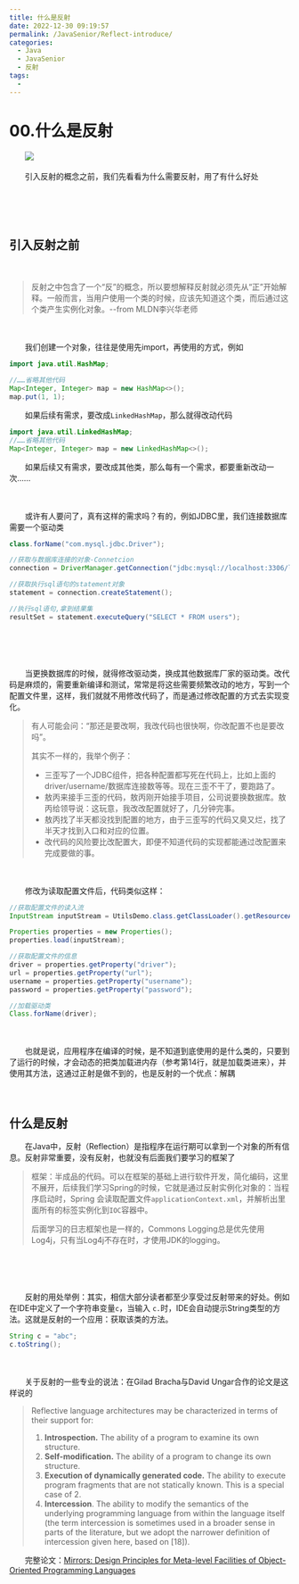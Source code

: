 ```yaml
---
title: 什么是反射
date: 2022-12-30 09:19:57
permalink: /JavaSenior/Reflect-introduce/
categories:
  - Java
  - JavaSenior
  - 反射
tags:
  - 
---
```



# 00.什么是反射

　　‍![](https://image.peterjxl.com/blog/33-20221229202331-z3wm6fu.jpg)


　　引入反射的概念之前，我们先看看为什么需要反射，用了有什么好处

<!-- more -->　　‍

　　‍

## 引入反射之前

　　‍

> 反射之中包含了一个“反”的概念，所以要想解释反射就必须先从“正”开始解释。一般而言，当用户使用一个类的时候，应该先知道这个类，而后通过这个类产生实例化对象。--from MLDN李兴华老师

　　‍

　　我们创建一个对象，往往是使用先import，再使用的方式，例如

```java
import java.util.HashMap;

//……省略其他代码
Map<Integer, Integer> map = new HashMap<>();
map.put(1, 1);
```

　　如果后续有需求，要改成`LinkedHashMap`​，那么就得改动代码

```java
import java.util.LinkedHashMap;
//……省略其他代码
Map<Integer, Integer> map = new LinkedHashMap<>();
```

　　如果后续又有需求，要改成其他类，那么每有一个需求，都要重新改动一次……

　　‍

　　或许有人要问了，真有这样的需求吗？有的，例如JDBC里，我们连接数据库需要一个驱动类

```java
class.forName("com.mysql.jdbc.Driver");

//获取与数据库连接的对象-Connetcion
connection = DriverManager.getConnection("jdbc:mysql://localhost:3306/learn", "root", "root");

//获取执行sql语句的statement对象
statement = connection.createStatement();

//执行sql语句,拿到结果集
resultSet = statement.executeQuery("SELECT * FROM users");
```

　　‍

　　‍

　　当更换数据库的时候，就得修改驱动类，换成其他数据库厂家的驱动类。改代码是麻烦的，需要重新编译和测试，常常是将这些需要频繁改动的地方，写到一个配置文件里，这样，我们就就不用修改代码了，而是通过修改配置的方式去实现变化。

> 有人可能会问：“那还是要改啊，我改代码也很快啊，你改配置不也是要改吗”。
>
> 其实不一样的，我举个例子：
>
> * 三歪写了一个JDBC组件，把各种配置都写死在代码上，比如上面的driver/username/数据库连接数等等。现在三歪不干了，要跑路了。
> * 敖丙来接手三歪的代码，敖丙刚开始接手项目，公司说要换数据库。敖丙给领导说：这玩意，我改改配置就好了，几分钟完事。
> * 敖丙找了半天都没找到配置的地方，由于三歪写的代码又臭又烂，找了半天才找到入口和对应的位置。
> * 改代码的风险要比改配置大，即便不知道代码的实现都能通过改配置来完成要做的事。

　　‍

　　修改为读取配置文件后，代码类似这样：

```java
//获取配置文件的读入流
InputStream inputStream = UtilsDemo.class.getClassLoader().getResourceAsStream("db.properties");

Properties properties = new Properties();
properties.load(inputStream);

//获取配置文件的信息
driver = properties.getProperty("driver");
url = properties.getProperty("url");
username = properties.getProperty("username");
password = properties.getProperty("password");

//加载驱动类
Class.forName(driver);
```

　　‍

　　也就是说，应用程序在编译的时候，是不知道到底使用的是什么类的，只要到了运行的时候，才会动态的把类加载进内存（参考第14行，就是加载类进来），并使用其方法，这通过正射是做不到的，也是反射的一个优点：解耦

　　‍

## 什么是反射

　　在Java中，反射（Reflection）是指程序在运行期可以拿到一个对象的所有信息。反射非常重要，没有反射，也就没有后面我们要学习的框架了

> 框架：半成品的代码。可以在框架的基础上进行软件开发，简化编码，这里不展开，后续我们学习Spring的时候，它就是通过反射实例化对象的：当程序启动时，Spring 会读取配置文件`applicationContext.xml`​​，并解析出里面所有的标签实例化到`IOC`​​容器中。
>
> 后面学习的日志框架也是一样的，Commons Logging总是优先使用Log4j，只有当Log4j不存在时，才使用JDK的logging。

　　‍

　　‍

　　反射的用处举例：其实，相信大部分读者都至少享受过反射带来的好处。例如在IDE中定义了一个字符串变量`c`​，当输入 `c.`​ 时，IDE会自动提示String类型的方法。这就是反射的一个应用：获取该类的方法。

```JAVA
String c = "abc";
c.toString();
```

　　‍

　　关于反射的一些专业的说法：在Gilad Bracha与David Ungar合作的论文是这样说的

> Reflective language architectures may be characterized in terms of their support for:
>
> 1. **Introspection.** The ability of a program to examine its own structure.
> 2. **Self-modification.** The ability of a program to change its own structure.
> 3. **Execution of dynamically generated code.** The ability to execute program fragments that are not statically known. This is a special case of 2.
> 4. ​**Intercession**​. The ability to modify the semantics of the underlying programming language from within the language itself (the term intercession is sometimes used in a broader sense in parts of the literature, but we adopt the narrower definition of intercession given here, based on [18]).

　　完整论文：[Mirrors: Design Principles for Meta-level Facilities of Object-Oriented Programming Languages](http://bracha.org/mirrors.pdf)

　　‍

　　‍
